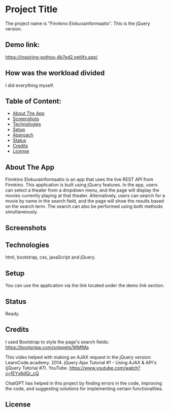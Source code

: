 # Project Title 
The project name is "Finnkino Elokuvainformaatio". This is the jQuery version.

## Demo link:
https://inspiring-pothos-4b7ed2.netlify.app/ 

## How was the workload divided
I did everything myself. 

## Table of Content:

- [About The App](#about-the-app)
- [Screenshots](#screenshots)
- [Technologies](#technologies)
- [Setup](#setup)
- [Approach](#approach)
- [Status](#status)
- [Credits](#credits)
- [License](#license)

## About The App
Finnkino Elokuvainformaatio is an app that uses the live REST API from Finnkino. This application is built using jQuery features. In the app, users can select a theater from a dropdown menu, and the page will display the movies currently playing at that theater. Alternatively, users can search for a movie by name in the search field, and the page will show the results based on the search term. The search can also be performed using both methods simultaneously.

## Screenshots

## Technologies
html, bootstrap, css, javaScript and jQuery. 

## Setup
You can use the application via the link located under the demo link section.

## Status
Ready.

## Credits
I used Bootstrap to style the page's search fields: https://bootsnipp.com/snippets/WMlMa

This video helped with making an AJAX request in the jQuery version: LearnCode.academy. 2014. jQuery Ajax Tutorial #1 - Using AJAX & API's (jQuery Tutorial #7). YouTube. 
https://www.youtube.com/watch?v=fEYx8dQr_cQ 

ChatGPT has helped in this project by finding errors in the code, improving the code, and suggesting solutions for implementing certain functionalities.

## License
